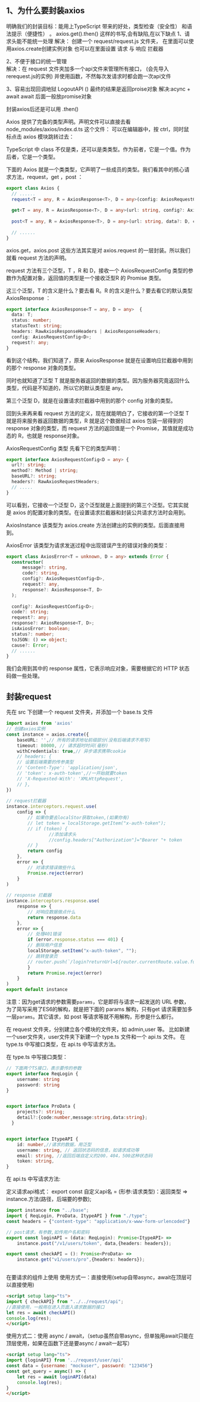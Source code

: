 ## 1、为什么要封装axios
明确我们的封装目标：能用上TypeScript 带来的好处，类型检查（安全性） 和语法提示（便捷性） 。
axios.get().then()   这样的书写,会有缺陷,在以下缺点
1、请求头能不能统一处理
    解决： 创建一个 request/request.js 文件夹，
        在里面可以使用axios.create创建实例对象
        也可以在里面设置  请求 与 响应 拦截器

2、不便于接口的统一管理  
    解决：在 request 文件夹加多一个api文件来管理所有接口，
        (会先导入rerequest.js的实例)
        并使用函数，不然每次发请求时都会跑一次api文件

3、容易出现回调地狱
    LogoutAPI () 最终的结果是返回proise对象
    解决:acync + await
    await 后面一般放promise对象

封装axios后还是可以用 .then() 

Axios 提供了完备的类型声明。声明文件可以直接去看 node_modules/axios/index.d.ts 这个文件：
可以在编辑器中，按 ctrl，同时鼠标点击 axios 模块跳转过去：

TypeScript 中 class 不仅是类，还可以是类类型。作为前者，它是一个值。作为后者，它是一个类型。

下面的 Axios 就是一个类类型，它声明了一些成员的类型。我们看其中的核心请求方法，request，get ，post ：
```typescript
export class Axios {
  // ......
  request<T = any, R = AxiosResponse<T>, D = any>(config: AxiosRequestConfig<D>): Promise<R>;
    
  get<T = any, R = AxiosResponse<T>, D = any>(url: string, config?: AxiosRequestConfig<D>): Promise<R>;
    
  post<T = any, R = AxiosResponse<T>, D = any>(url: string, data?: D, config?: AxiosRequestConfig<D>): Promise<R>;
  
  // ......
}
```
axios.get，axios.post 这些方法其实是对 axios.request 的一层封装。所以我们就看 request 方法的声明。

request 方法有三个泛型，T ，R 和 D，接收一个 AxiosRequestConfig 类型的参数作为配置对象，返回值的类型是一个接收泛型R 的 Promise 类型。

这三个泛型，T 的含义是什么？要去看 R。R 的含义是什么？要去看它的默认类型 AxiosResponse ：

```typescript
export interface AxiosResponse<T = any, D = any>  {
  data: T;
  status: number;
  statusText: string;
  headers: RawAxiosResponseHeaders | AxiosResponseHeaders;
  config: AxiosRequestConfig<D>;
  request?: any;
}
```
看到这个结构，我们知道了，原来 AxiosResponse 就是在设置响应拦截器中用到的那个 response 对象的类型。

同时也就知道了泛型 T 就是服务器返回的数据的类型。因为服务器究竟返回什么类型，代码是不知道的，所以它的默认类型是 any。

第三个泛型 D，就是在设置请求拦截器中用到的那个 config 对象的类型。

回到头来再来看 request 方法的定义，现在就能明白了，它接收的第一个泛型 T 就是将来服务器返回数据的类型，R 就是这个数据经过 axios 包装一层得到的 response 对象的类型，而 request 方法的返回值是一个 Promise，其值就是成功态的 R，也就是 response对象。

AxiosRequestConfig 类型
先看下它的类型声明：
```typescript
export interface AxiosRequestConfig<D = any> {
  url?: string;
  method?: Method | string;
  baseURL?: string;
  headers?: RawAxiosRequestHeaders;
  // .....
}
```
可以看到，它接收一个泛型 D，这个泛型就是上面提到的第三个泛型。它其实就是 axios 的配置对象的类型。在设置请求拦截器和封装公共请求方法时会用到。

AxiosInstance
该类型为 axios.create 方法创建出的实例的类型。后面直接用到。

AxiosError
该类型为请求发送过程中出现错误产生的错误对象的类型：
```typescript
export class AxiosError<T = unknown, D = any> extends Error {
  constructor(
      message?: string,
      code?: string,
      config?: AxiosRequestConfig<D>,
      request?: any,
      response?: AxiosResponse<T, D>
  );
 
  config?: AxiosRequestConfig<D>;
  code?: string;
  request?: any;
  response?: AxiosResponse<T, D>;
  isAxiosError: boolean;
  status?: number;
  toJSON: () => object;
  cause?: Error;
  // ......
}
```
我们会用到其中的 response 属性，它表示响应对象，需要根据它的 HTTP 状态码做一些处理。


## 封装request
先在 src 下创建一个 request 文件夹，并添加一个  base.ts  文件

```typescript
import axios from 'axios'
// 创建axios实例
const instance = axios.create({
    baseURL: '',// 所有的请求地址前缀部分(没有后端请求不用写)
    timeout: 80000, // 请求超时时间(毫秒)
    withCredentials: true,// 异步请求携带cookie
    // headers: {
    // 设置后端需要的传参类型
    // 'Content-Type': 'application/json',
    // 'token': x-auth-token',//一开始就要token
    // 'X-Requested-With': 'XMLHttpRequest',
    // },
})
 
// request拦截器
instance.interceptors.request.use(
    config => {
        // 如果你要去localStor获取token,(如果你有)
        // let token = localStorage.getItem("x-auth-token");
        // if (token) {
                //添加请求头
                //config.headers["Authorization"]="Bearer "+ token
        // }
        return config
    },
    error => {
        // 对请求错误做些什么
        Promise.reject(error)
    }
)
 
// response 拦截器
instance.interceptors.response.use(
    response => {
        // 对响应数据做点什么
        return response.data
    },
    error => {  
        // 处理401错误
        if (error.response.status === 401) {
        // 删除用户信息
        localStorage.setItem("x-auth-token", "");
        // 跳转登录页
        // router.push(`/login?returnUrl=${router.currentRoute.value.fullPath}`)
        }
        return Promise.reject(error)
    }
)
export default instance
```

注意：​​因为get请求的参数需要`params`，它是即将与请求一起发送的 URL 参数，为了简写采用了ES6的解构，就是把下面的 params 解构，只有get 请求需要加多一层`params`。其它请求，如 post 等请求等就不用解构，形参是什么都行。

在 request 文件夹，分别建立各个模块的文件夹，如 admin,user 等。
比如新建一个user文件夹，user文件夹下新建一个 type.ts 文件和一个 api.ts 文件。
在 type.ts 中写接口类型，在 api.ts 中写请求方法。

在 type.ts 中写接口类型：
```typescript
// 下面两个TS接口，表示要传的参数
export interface ReqLogin {
    username: string
    password: string
}


export interface ProData {
    projects?: string;
    detail?:{code:number,message:string,data:string};
  }


export interface ItypeAPI {
    id: number,//请求的数据，用泛型
    username: string, // 返回状态码的信息，如请求成功等
    email: string, //返回后端自定义的200，404，500这种状态码
    token: string, 
}
```
在 api.ts 中写请求方法:

定义请求api格式：
export  const  自定义api名  =  (形参:请求类型)：返回类型  =>  instance.方法(路径，后端要的参数);

```typescript
import instance from "../base";
import { ReqLogin, ProData, ItypeAPI } from "./type";
const headers = {"content-type": "application/x-www-form-urlencoded"}

// post请求，有参数,如传用户名和密码
export const loginAPI = (data: ReqLogin): Promise<ItypeAPI> =>
    instance.post("/v1/users/token", data,{headers: headers});

export const checkAPI = (): Promise<ProData> =>
    instance.get("v1/users/pro",{headers: headers});
 
```

在要请求的组件上使用
使用方式一：直接使用(setup自带async，await在顶层可以直接使用)

```html
<script setup lang="ts">
import { checkAPI} from "../../request/api";
//直接使用，一般用在进入页面入请求数据的接口
let res = await checkAPI()
console.log(res);
</script>
```

使用方式二：使用 async / await，（setup虽然自带async，但单独用await只能在顶层使用，如果在函数下还是要async / await一起写）
```html
<script setup lang="ts">
import {loginAPI} from '../request/user/api'
const data = {username: "mockuser", password: "123456"}
const get_query = async() => {
    let res = await loginAPI(data)
    console.log(res);
}
</script>
```
